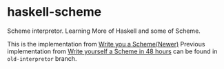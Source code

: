 # haskell-scheme
Scheme interpretor. Learning More of Haskell and some of Scheme.

This is the implementation from [Write you a Scheme(Newer)](https://www.wespiser.com/writings/wyas/home.html)
Previous implementation from [Write yourself a Scheme in 48 hours](https://en.wikibooks.org/wiki/Write_Yourself_a_Scheme_in_48_Hours) can be found in `old-interpretor` branch.
